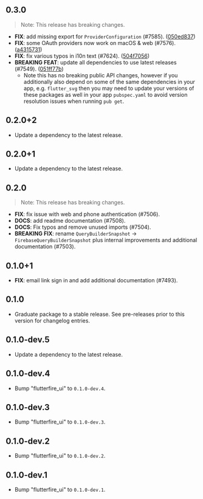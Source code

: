 ## 0.3.0

> Note: This release has breaking changes.

 - **FIX**: add missing export for `ProviderConfiguration` (#7585). ([050ed837](https://github.com/FirebaseExtended/flutterfire/commit/050ed837884a8945b31f60098eba7a0eb500a3d2))
 - **FIX**: some OAuth providers now work on macOS & web (#7576). ([a4315731](https://github.com/FirebaseExtended/flutterfire/commit/a43157316787edcdefb10f9534800692b76e92c3))
 - **FIX**: fix various typos in i10n text (#7624). ([504f7056](https://github.com/FirebaseExtended/flutterfire/commit/504f7056f74e4a7bb7800ed45e10910a373e9d29))
 - **BREAKING** **FEAT**: update all dependencies to use latest releases (#7549). ([051ff77b](https://github.com/FirebaseExtended/flutterfire/commit/051ff77b7e95c376dc2c5014877dd0a5a7856de8))
   - Note this has no breaking public API changes, however if you additionally also depend on some of the same dependencies in your app, e.g. `flutter_svg` then you may need to update your versions of these packages as well in your app `pubspec.yaml` to 
   avoid version resolution issues when running `pub get`.

## 0.2.0+2

 - Update a dependency to the latest release.

## 0.2.0+1

 - Update a dependency to the latest release.

## 0.2.0

> Note: This release has breaking changes.

 - **FIX**: fix issue with web and phone authentication (#7506).
 - **DOCS**: add readme documentation (#7508).
 - **DOCS**: Fix typos and remove unused imports (#7504).
 - **BREAKING** **FIX**: rename `QueryBuilderSnapshot` ->  `FirebaseQueryBuilderSnapshot` plus internal improvements and additional documentation (#7503).

## 0.1.0+1

 - **FIX**: email link sign in and add additional documentation (#7493).

## 0.1.0

 - Graduate package to a stable release. See pre-releases prior to this version for changelog entries.

## 0.1.0-dev.5

 - Update a dependency to the latest release.

## 0.1.0-dev.4

 - Bump "flutterfire_ui" to `0.1.0-dev.4`.

## 0.1.0-dev.3

 - Bump "flutterfire_ui" to `0.1.0-dev.3`.

## 0.1.0-dev.2

 - Bump "flutterfire_ui" to `0.1.0-dev.2`.

## 0.1.0-dev.1

 - Bump "flutterfire_ui" to `0.1.0-dev.1`.
